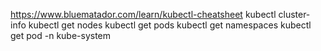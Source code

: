 https://www.bluematador.com/learn/kubectl-cheatsheet
kubectl cluster-info
kubectl get nodes
kubectl get pods
kubectl get namespaces
kubectl get pod -n kube-system